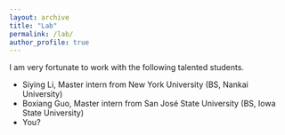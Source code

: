 ```yaml
---
layout: archive
title: "Lab"
permalink: /lab/
author_profile: true
---
```


I am very fortunate to work with the following talented students.

<!--- * Avik Malladi, Undergraduate, UNT Texas Academy of Mathematics and Science (TAMS) --->
* Siying Li, Master intern from New York University (BS, Nankai University)
* Boxiang Guo, Master intern from San José State University (BS, Iowa State University)
* You?
